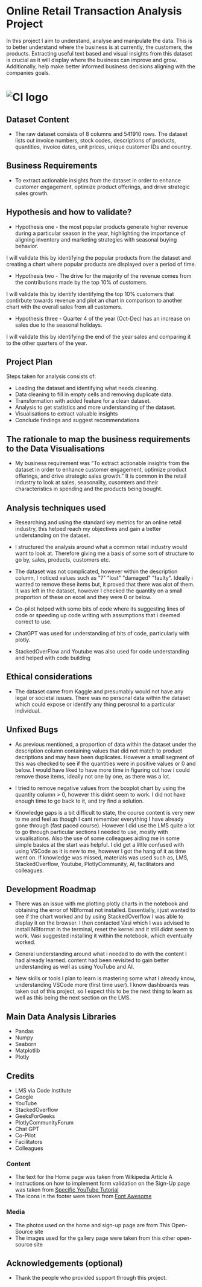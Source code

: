 # Online Retail Transaction Analysis Project

In this project I aim to understand, analyse and manipulate the data. This is to better understand where the business is at currently, the customers, the products. Extracting useful text based and visual insights from this dataset is crucial as it will display where the business can improve and grow. Additionally, help make better informed business decisions aligning with the companies goals.

# ![CI logo](https://codeinstitute.s3.amazonaws.com/fullstack/ci_logo_small.png)


## Dataset Content
* The raw dataset consists of 8 columns and 541910 rows. The dataset lists out invoice numbers, stock codes, descriptions of products, quantities, invoice dates, unit prices, unique customer IDs and country. 


## Business Requirements
* To extract actionable insights from the dataset in order to enhance customer engagement, optimize product offerings, and drive strategic sales growth.


## Hypothesis and how to validate?
* Hypothesis one - the most popular products generate higher revenue during a particular season in the year, highlighting the importance of aligning inventory and marketing strategies with seasonal buying behavior.

I will validate this by identifying the popular products from the dataset and creating a chart where popular products are displayed over a period of time.

* Hypothesis two - The drive for the majority of the revenue comes from the contributions made by the top 10% of customers.

I will validate this by identify identifying the top 10% customers that contirbute towards revenue and plot an chart in comparison to another chart with the overall sales from all customers. 

* Hypothesis three - Quarter 4 of the year (Oct-Dec) has an increase on sales due to the seasonal holidays.

I will validate this by identifying the end of the year sales and comparing it to the other quarters of the year.

## Project Plan
Steps taken for analysis consists of:
* Loading the dataset and identifying what needs cleaning.
* Data cleaning to fill in empty cells and removing duplicate data. 
* Transformation with added feature for a clean dataset. 
* Analysis to get statistics and more understanding of the dataset.
* Visualisations to extract valuable insights
* Conclude findings and suggest recommendations

## The rationale to map the business requirements to the Data Visualisations
* My business requirement was "To extract actionable insights from the dataset in order to enhance customer engagement, optimize product offerings, and drive strategic sales growth." It is common in the retail industry to look at sales, seasonality, cusomters and their characteristics in spending and the products being bought. 

## Analysis techniques used
* Researching and using the standard key metrics for an online retail industry, this helped reach my objectives and gain a better understanding on the dataset. 

* I structured the analysis around what a common retail industry would want to look at. Therefore giving me a basis of some sort of structure to go by, sales, products, customers etc.

* The dataset was not complicated, however within the description column, I noticed values such as "?" "lost" "damaged" "faulty". Ideally i wanted to remove these items but, it proved that there was alot of them. It was left in the dataset, however I checked the quantity on a small proportion of these on excel and they were 0 or below.

* Co-pilot helped with some bits of code where its suggesting lines of code or speeding up code writing with assumptions that i deemed correct to use. 

* ChatGPT was used for understanding of bits of code, particularly with plotly.

* StackedOverFlow and Youtube was also used for code understanding and helped with code building

## Ethical considerations
* The dataset came from Kaggle and presumably would not have any legal or societal issues. There was no personal data within the dataset which could expose or identify any thing perosnal to a particular individual.

## Unfixed Bugs
* As previous mentioned, a proportion of data within the dataset under the description column containing values that did not match to product decriptions and may have been duplicates. However a small segment of this was checked to see if the quantities were in positive values or 0 and below. I would have liked to have more time in figuring out how i could remove those items, ideally not one by one, as there was a lot. 

* I tried to remove negative values from the boxplot chart by using the quantity column > 0, however this didnt seem to work. I did not have enough time to go back to it, and try find a solution.

* Knowledge gaps is a bit difficult to state, the course content is very new to me and feel as though I cant remember everything I have already gone through (fast paced course). However I did use the LMS quite a lot to go through particular sections I needed to use, mostly with visualisations. Also the use of some colleagues aiding me in some simple basics at the start was helpful. I did get a little confused with using VSCode as it is new to me, however I got the hang of it as time went on. If knowledge was missed, materials was used such as, LMS, StackedOverflow, Youtube, PlotlyCommunity, AI, facilitators and colleagues.


## Development Roadmap
* There was an issue with me plotting plotly charts in the notebook and obtaining the error of NBformat not installed. Essentially, i just wanted to see if the chart worked and by using StackedOverflow I was able to display it on the browser. I then contacted Vasi which I was advised to install NBformat in the terminal, reset the kernel and it still didnt seem to work. Vasi suggested installing it within the notebook, which eventually worked.

* General understanding around what i needed to do with the content I had already learned. content had been revisited to gain better understanding as well as using YouTube and AI.

* New skills or tools I plan to learn is mastering some what I already know, understanding VSCode more (first time user). I know dashboards was taken out of this project, so I expect this to be the next thing to learn as well as this being the next section on the LMS. 

## Main Data Analysis Libraries
* Pandas
* Numpy
* Seaborn
* Matplotlib
* Plotly


## Credits 
* LMS via Code Institute
* Google
* YouTube
* StackedOverflow
* GeeksForGeeks
* PlotlyCommunityForum
* Chat GPT
* Co-Pilot
* Facilitators
* Colleagues



### Content 

- The text for the Home page was taken from Wikipedia Article A
- Instructions on how to implement form validation on the Sign-Up page was taken from [Specific YouTube Tutorial](https://www.youtube.com/)
- The icons in the footer were taken from [Font Awesome](https://fontawesome.com/)

### Media

- The photos used on the home and sign-up page are from This Open-Source site
- The images used for the gallery page were taken from this other open-source site



## Acknowledgements (optional)
* Thank the people who provided support through this project.